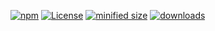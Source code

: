 [![npm](https://img.shields.io/npm/v/service-worker-playground.svg)](https://www.npmjs.com/package/service-worker-playground)
[![License](https://img.shields.io/badge/License-BSD%203--Clause-blue.svg)](https://opensource.org/licenses/BSD-3-Clause)
[![minified size](https://badgen.net/bundlephobia/min/service-worker-playground)](https://bundlephobia.com/result?p=service-worker-playground)
[![downloads](http://img.shields.io/npm/dm/service-worker-playground.svg?style=flat-square)](https://npmjs.org/package/service-worker-playground)
